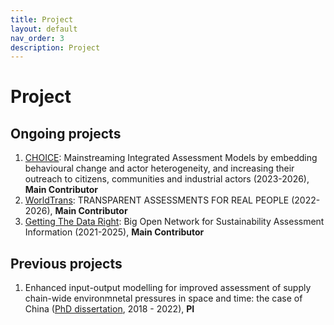 ```yaml
---
title: Project
layout: default
nav_order: 3
description: Project
---
```

# Project

## Ongoing projects
1. [CHOICE](https://www.climatechoice.eu/): Mainstreaming Integrated Assessment Models by embedding behavioural change and actor heterogeneity, and increasing their outreach to citizens, communities and industrial actors (2023-2026), **Main Contributor**
2. [WorldTrans](https://worldtrans-horizon.eu/): TRANSPARENT ASSESSMENTS FOR REAL PEOPLE (2022-2026), **Main Contributor**
3. [Getting The Data Right](https://bonsai.uno/): Big Open Network for Sustainability Assessment Information (2021-2025), **Main Contributor**

## Previous projects
1. Enhanced input-output modelling for improved assessment of supply chain-wide environmnetal pressures in space and time: the case of China ([PhD dissertation](https://research.utwente.nl/en/publications/enhanced-input-output-modelling-for-improved-assessment-of-supply), 2018 - 2022), **PI**
